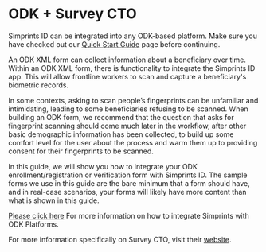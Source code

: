 # ODK + Survey CTO

Simprints ID can be integrated into any ODK-based platform. Make sure you have checked out our [Quick Start Guide](../../../installation/installation-quick-start-and-device-requirements/quick-start-guide.md) page before continuing.

An ODK XML form can collect information about a beneficiary over time. Within an ODK XML form, there is functionality to integrate the Simprints ID app. This will allow frontline workers to scan and capture a beneficiary's biometric records.

In some contexts, asking to scan people’s fingerprints can be unfamiliar and intimidating, leading to some beneficiaries refusing to be scanned. When building an ODK form, we recommend that the question that asks for fingerprint scanning should come much later in the workflow, after other basic demographic information has been collected, to build up some comfort level for the user about the process and warm them up to providing consent for their fingerprints to be scanned.

In this guide, we will show you how to integrate your ODK enrollment/registration or verification form with Simprints ID. The sample forms we use in this guide are the bare minimum that a form should have, and in real-case scenarios, your forms will likely have more content than what is shown in this guide.

[Please click here](https://sites.google.com/simprints.com/simprints-for-developers/other-integrations/odk-surverycto?authuser=0) For more information on how to integrate Simprints with ODK Platforms.

For more information specifically on Survey CTO, visit their [website](https://www.surveycto.com/). &#x20;
